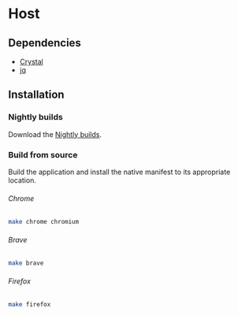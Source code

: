 # Host

## Dependencies

- [Crystal]
- [jq]

[Crystal]: https://crystal-lang.org
[jq]: https://stedolan.github.io/jq/

## Installation

### Nightly builds

Download the [Nightly builds].

[Nightly builds]: https://github.com/alexherbo2/webextension-shell/releases/nightly

### Build from source

Build the application and install the native manifest to its appropriate location.

###### Chrome

``` sh
make chrome chromium
```

###### Brave

``` sh
make brave
```

###### Firefox

``` sh
make firefox
```
